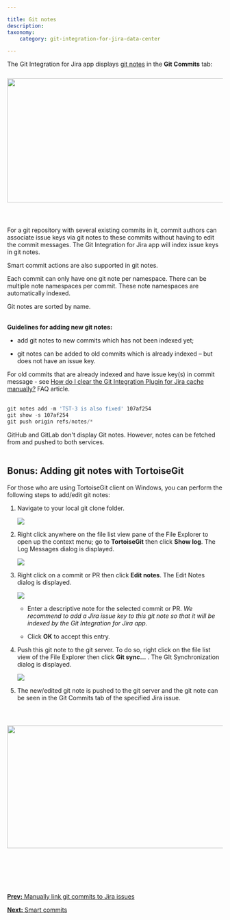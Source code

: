 ```yaml
---

title: Git notes
description:
taxonomy:
    category: git-integration-for-jira-data-center

---
```


The Git Integration for Jira app displays <a href='https://git-scm.com/docs/git-notes' target='_blank'>git notes</a> in the **Git Commits** tab:

<img src='/wp-content/uploads/gij-gitserver-dc-git-notes-sample.png' width=557 height=289 style='display:block;margin:25px auto;max-width:100%' />

<br>

For a git repository with several existing commits in it, commit authors can associate issue keys via git notes to these commits without having to edit the commit messages. The Git Integration for Jira app will index issue keys in git notes.

Smart commit actions are also supported in git notes.

Each commit can only have one git note per namespace. There can be multiple note namespaces per commit. These note namespaces are automatically indexed.

<div class="bbb-callout bbb--info">
    <div class="irow">
    <div class="ilogobox">
        <span class="logoimg"></span>
    </div>
    <div class="imsgbox">
        Git notes are sorted by name.
    </div>
    </div>
</div>
<br>

**Guidelines for adding new git notes:**

*   add git notes to new commits which has not been indexed yet;

*   git notes can be added to old commits which is already indexed – but does not have an issue key.

<div class="bbb-callout bbb--info">
    <div class="irow">
    <div class="ilogobox">
        <span class="logoimg"></span>
    </div>
    <div class="imsgbox">
        For old commits that are already indexed and have issue key(s) in commit message - see <a href='/git-integration-for-jira-data-center/how-do-i-clear-the-git-integration-for-jira-app-cache-manually-gij-self-managed'>How do I clear the Git Integration Plugin for Jira cache manually?</a> FAQ article.
    </div>
    </div>
</div>
<br>

```powershell
git notes add -m 'TST-3 is also fixed' 107af254
git show -s 107af254
git push origin refs/notes/*
```

<div class="bbb-callout bbb--tip">
    <div class="irow">
    <div class="ilogobox">
        <span class="logoimg"></span>
    </div>
    <div class="imsgbox">
        GitHub and GitLab don't display Git notes. However, notes can be fetched from and pushed to both services.
    </div>
    </div>
</div>
<br>

## Bonus: Adding git notes with TortoiseGit

For those who are using TortoiseGit client on Windows, you can perform the following steps to add/edit git notes:

1.  Navigate to your local git clone folder.

    ![](/wp-content/uploads/gij-tortoisegit-bonus-git-notes-example-c.png)

2.  Right click anywhere on the file list view pane of the File Explorer to open up the context menu; go to **TortoiseGit** then click **Show log**. The Log Messages dialog is displayed.

    ![](/wp-content/uploads/gij-tortoisegit-bonus-git-notes-show-log-dlg-c.png)

3.  Right click on a commit or PR then click **Edit notes**. The Edit Notes dialog is displayed.

    ![](/wp-content/uploads/gij-tortoisegit-bonus-git-notes-edit-notes-dlg-c.png)

    *   Enter a descriptive note for the selected commit or PR. _We recommend to add a Jira issue key to this git note so that it will be indexed by the Git Integration for Jira app._

    *   Click **OK** to accept this entry.

4.  Push this git note to the git server. To do so, right click on the file list view of the File Explorer then click **Git sync…** . The GIt Synchronization dialog is displayed.

    ![](/wp-content/uploads/gij-tortoisegit-bonus-git-notes-git-sync-push-notes-c.png)

5.  The new/edited git note is pushed to the git server and the git note can be seen in the Git Commits tab of the specified Jira issue.

<br>

<img src='/wp-content/uploads/gij-gitserver-dc-git-notes-sample.png' width=550 height=286 style='display:block;margin:25px auto;max-width:100%' />

<p>&nbsp;</p>

<br>
<br>

[**Prev:** Manually link git commits to Jira issues](/git-integration-for-jira-data-center/manually-link-git-commits-to-jira-issues-gij-self-managed)

[**Next:** Smart commits](/git-integration-for-jira-data-center/smart-commits-gij-self-managed)



